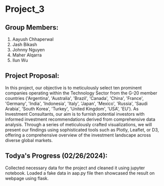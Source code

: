 # Project_3

## Group Members:
1. Aayush Chhaperwal
2. Jash Bikash
3. Johnny Nguyen
4. Maher Alqarra
5. Ilun Wu


## Project Proposal:
In this project, our objective is to meticulously select ten prominent companies operating within the Technology Sector from the G-20 member countries ('Argentina', 'Australia', 'Brazil', 'Canada', 'China', 'France', 'Germany', 'India', 'Indonesia', 'Italy', 'Japan', 'Mexico', 'Russia', 'Saudi Arabia', 'South Korea', 'Turkey', 'United Kingdom', 'USA', 'EU'). As Investment Consultants, our aim is to furnish potential investors with informed investment recommendations derived from comprehensive data analysis. Through a series of meticulously crafted visualizations, we will present our findings using sophisticated tools such as Plotly, Leaflet, or D3, offering a comprehensive overview of the investment landscape across diverse global markets.
 
## Todya's Progress (02/26/2024):
Collected necessary data for the project and cleaned it using jupyter notebook.
Loaded a fake data in aap.py file then showcased the result on webpage using flask.
